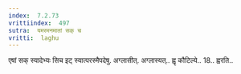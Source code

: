 ```yaml
---
index:  7.2.73
vrittiindex:  497
sutra:  यमरमनमातां सक् च
vritti:  laghu 
---
```


एषां सक् स्यादेभ्यः सिच इट् स्यात्परस्मैपदेषु. अग्लासीत्. अग्लास्यत्.. ह्वृ कौटिल्ये.. 18.. ह्वरति..

